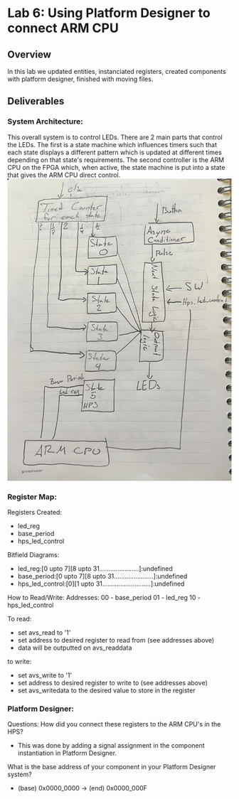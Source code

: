 # Lab 6: Using Platform Designer to connect ARM CPU

## Overview
In this lab we updated entities, instanciated registers, created components with platform designer, finished with moving files. 

## Deliverables
### System Architecture:
This overall system is to control LEDs. There are 2 main parts that control the LEDs. The first is a state machine which influences timers such that each state displays a different pattern which is updated at different times depending on that state's requirements. The second controller is the ARM CPU on the FPGA which, when active, the state machine is put into a state that gives the ARM CPU direct control.
![block diagram](assets/updated_block_diagram.jpg)

### Register Map:
Registers Created:
- led_reg
- base_period
- hps_led_control

Bitfield Diagrams:
- led_reg:[0 upto 7][8 upto 31......................]:undefined
- base_period:[0 upto 7][8 upto 31......................]:undefined
- hps_led_control:[0][1 upto 31...........................]:undefined

How to Read/Write:
Addresses:
00 - base_period
01 - led_reg
10 - hps_led_control

To read:
- set avs_read to '1'
- set address to desired register to read from (see addresses above)
- data will be outputted on avs_readdata

to write:
- set avs_write to '1'
- set address to desired register to write to (see addresses above)
- set avs_writedata to the desired value to store in the register

### Platform Designer:
Questions:
How did you connect these registers to the ARM CPU's in the HPS?
- This was done by adding a signal assignment in the component instantiation in Platform Designer.

What is the base address of your component in your Platform Designer system?
- (base) 0x0000_0000 -> (end) 0x0000_000F

